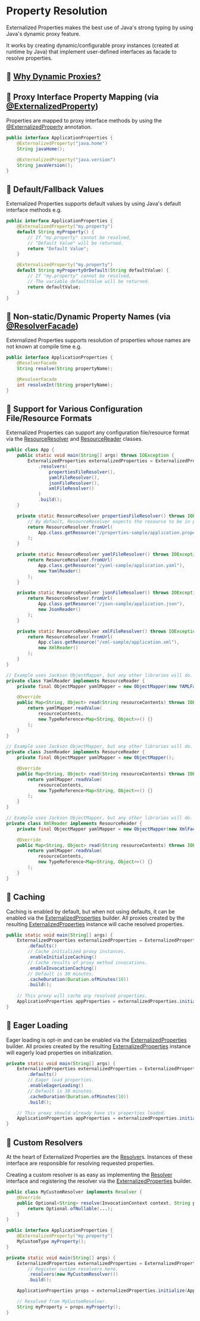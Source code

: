 # Property Resolution

Externalized Properties makes the best use of Java's strong typing by using Java's dynamic proxy feature.

It works by creating dynamic/configurable proxy instances (created at runtime by Java) that implement user-defined interfaces as facade to resolve properties.

## 🙋 [Why Dynamic Proxies?](why-dynamic-proxies.md)

## 🌟 Proxy Interface Property Mapping (via [@ExternalizedProperty](../core/src/main/java/io/github/joeljeremy7/externalizedproperties/core/ExternalizedProperty.java))  

Properties are mapped to proxy interface methods by using the [@ExternalizedProperty](../core/src/main/java/io/github/joeljeremy7/externalizedproperties/core/ExternalizedProperty.java) annotation.

```java
public interface ApplicationProperties {
    @ExternalizedProperty("java.home")
    String javaHome();

    @ExternalizedProperty("java.version")
    String javaVersion();
}
```

## 🌟 Default/Fallback Values

Externalized Properties supports default values by using Java's default interface methods e.g.

```java
public interface ApplicationProperties {
    @ExternalizedProperty("my.property")
    default String myProperty() {
        // If "my.property" cannot be resolved, 
        // "Default Value" will be returned.
        return "Default Value";
    }

    @ExternalizedProperty("my.property")
    default String myPropertyOrDefault(String defaultValue) {
        // If "my.property" cannot be resolved, 
        // The variable defaultValue will be returned.
        return defaultValue;
    }
}
```

## 🌟 Non-static/Dynamic Property Names (via [@ResolverFacade](../core/src/main/java/io/github/joeljeremy7/externalizedproperties/core/ResolverFacade.java))  

Externalized Properties supports resolution of properties whose names are not known at compile time e.g.

```java
public interface ApplicationProperties {
    @ResolverFacade
    String resolve(String propertyName);

    @ResolverFacade
    int resolveInt(String propertyName);
}
```

## 🌟 Support for Various Configuration File/Resource Formats

Externalized Properties can support any configuration file/resource format via the [ResourceResolver](../core/src/main/java/io/github/joeljeremy7/externalizedproperties/core/resolvers/ResourceResolver.java) and [ResourceReader](../core/src/main/java/io/github/joeljeremy7/externalizedproperties/core/resolvers/ResourceResolver.java) classes.

```java
public class App {
    public static void main(String[] args) throws IOException {
        ExternalizedProperties externalizedProperties = ExternalizedProperties.builder()
            .resolvers(
                propertiesFileResolver(),
                yamlFileResolver(),
                jsonFileResolver(),
                xmlFileResolver()
            )
            .build();
    }

    private static ResourceResolver propertiesFileResolver() throws IOException {
        // By default, ResourceResolver expects the resource to be in properties format.
        return ResourceResolver.fromUrl(
            App.class.getResource("/properties-sample/application.properties")
        );
    }

    private static ResourceResolver yamlFileResolver() throws IOException {
        return ResourceResolver.fromUrl(
            App.class.getResource("/yaml-sample/application.yaml"),
            new YamlReader()
        );
    }

    private static ResourceResolver jsonFileResolver() throws IOException {
        return ResourceResolver.fromUrl(
            App.class.getResource("/json-sample/application.json"),
            new JsonReader()
        );
    }

    private static ResourceResolver xmlFileResolver() throws IOException {
        return ResourceResolver.fromUrl(
            App.class.getResource("/xml-sample/application.xml"),
            new XmlReader()
        );
    }
}

// Example uses Jackson ObjectMapper, but any other libraries will do.
private class YamlReader implements ResourceReader {
    private final ObjectMapper yamlMapper = new ObjectMapper(new YAMLFactory());

    @Override
    public Map<String, Object> read(String resourceContents) throws IOException {
        return yamlMapper.readValue(
            resourceContents, 
            new TypeReference<Map<String, Object>>() {}
        );
    }
}

// Example uses Jackson ObjectMapper, but any other libraries will do.
private class JsonReader implements ResourceReader {
    private final ObjectMapper yamlMapper = new ObjectMapper();

    @Override
    public Map<String, Object> read(String resourceContents) throws IOException {
        return yamlMapper.readValue(
            resourceContents, 
            new TypeReference<Map<String, Object>>() {}
        );
    }
}

// Example uses Jackson ObjectMapper, but any other libraries will do.
private class XmlReader implements ResourceReader {
    private final ObjectMapper yamlMapper = new ObjectMapper(new XmlFactory());

    @Override
    public Map<String, Object> read(String resourceContents) throws IOException {
        return yamlMapper.readValue(
            resourceContents, 
            new TypeReference<Map<String, Object>>() {}
        );
    }
}
```

## 🌟 Caching

Caching is enabled by default, but when not using defaults, it can be enabled via the [ExternalizedProperties](../core/src/main/java/io/github/joeljeremy7/externalizedproperties/core/ExternalizedProperties.java) builder. All proxies created by the resulting [ExternalizedProperties](../core/src/main/java/io/github/joeljeremy7/externalizedproperties/core/ExternalizedProperties.java) instance will cache resolved properties.

```java
public static void main(String[] args) {
    ExternalizedProperties externalizedProperties = ExternalizedProperties.builder()
        .defaults() 
        // Cache initialized proxy instances.
        .enableInitializeCaching()
        // Cache results of proxy method invocations.
        .enableInvocationCaching()
        // Default is 30 minutes.
        .cacheDuration(Duration.ofMinutes(10))
        .build();
    
    // This proxy will cache any resolved properties.
    ApplicationProperties appProperties = externalizedProperties.initialize(ApplicationProperties.class);
}
```

## 🌟 Eager Loading

Eager loading is opt-in and can be enabled via the [ExternalizedProperties](../core/src/main/java/io/github/joeljeremy7/externalizedproperties/core/ExternalizedProperties.java) builder. All proxies created by the resulting [ExternalizedProperties](../core/src/main/java/io/github/joeljeremy7/externalizedproperties/core/ExternalizedProperties.java) instance will eagerly load properties on initialization.

```java
private static void main(String[] args) {
    ExternalizedProperties externalizedProperties = ExternalizedProperties.builder()
        .defaults() 
        // Eager load properties.
        .enableEagerLoading()
        // Default is 30 minutes.
        .cacheDuration(Duration.ofMinutes(10))
        .build();

    // This proxy should already have its properties loaded.
    ApplicationProperties appProperties = externalizedProperties.initialize(ApplicationProperties.class);
}
```

## 🚀 Custom Resolvers

At the heart of Externalized Properties are the [Resolver](../core/src/main/java/io/github/joeljeremy7/externalizedproperties/core/Resolver.java)s. Instances of these interface are responsible for resolving requested properties.

Creating a custom resolver is as easy as implementing the [Resolver](../core/src/main/java/io/github/joeljeremy7/externalizedproperties/core/Resolver.java) interface and registering the resolver via the [ExternalizedProperties](../core/src/main/java/io/github/joeljeremy7/externalizedproperties/core/ExternalizedProperties.java) builder.

```java
public class MyCustomResolver implements Resolver {
    @Override
    public Optional<String> resolve(InvocationContext context, String propertyName) {
        return Optional.ofNullable(...);
    }
}
```

```java
public interface ApplicationProperties {
    @ExternalizedProperty("my.property")
    MyCustomType myProperty();
}
```

```java
private static void main(String[] args) {
    ExternalizedProperties externalizedProperties = ExternalizedProperties.builder()
        // Register custom resolvers here.
        .resolvers(new MyCustomResolver())
        .build();

    ApplicationProperties props = externalizedProperties.initialize(ApplicationProperties.class);

    // Resolved from MyCustomResolver.
    String myProperty = props.myProperty();
}
```
